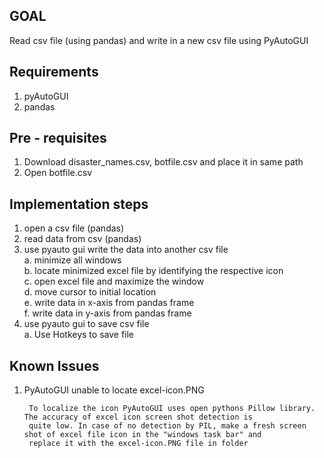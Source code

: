 ## GOAL

Read csv file (using pandas) and write in a new csv file using PyAutoGUI

## Requirements
1. pyAutoGUI
2. pandas

## Pre - requisites

1. Download disaster_names.csv, botfile.csv and place it in same path
2. Open botfile.csv

## Implementation steps

  1. open a csv file (pandas)                                                
  2. read data from csv (pandas)                                              
  3. use pyauto gui write the data into another csv file                      
       a. minimize all windows                                                 
       b. locate minimized excel file by identifying the respective icon       
       c. open excel file and maximize the window                              
       d. move cursor to initial location                                      
       e. write data in x-axis from pandas frame                               
       f. write data in y-axis from pandas frame                               
  4. use pyauto gui to save csv file                                          
       a. Use Hotkeys to save file 

## Known Issues

1. PyAutoGUI unable to locate excel-icon.PNG

        To localize the icon PyAutoGUI uses open pythons Pillow library. The accuracy of excel icon screen shot detection is 
        quite low. In case of no detection by PIL, make a fresh screen shot of excel file icon in the "windows task bar" and 
        replace it with the excel-icon.PNG file in folder 
